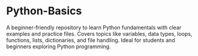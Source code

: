 # Python-Basics
A beginner-friendly repository to learn Python fundamentals with clear examples and practice files. Covers topics like variables, data types, loops, functions, lists, dictionaries, and file handling. Ideal for students and beginners exploring Python programming.
